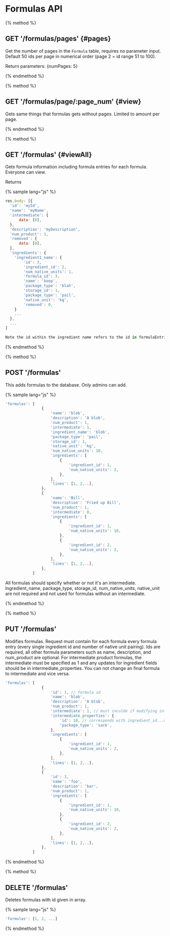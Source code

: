 # Formulas API

{% method %}
## GET '/formulas/pages' {#pages}

Get the number of pages in the `Formula` table, requires no parameter input. Default 50 ids per page in numerical order (page 2 = id range 51 to 100).

Return parameters:
{numPages: 5}

{% endmethod %}

{% method %}
## GET '/formulas/page/:page_num' {#view}

Gets same things that formulas gets without pages. Limited to amount per page.

{% endmethod %}


{% method %}
## GET '/formulas' {#viewAll}

Gets formula information including formula entries for each formula.
Everyone can view.

Returns

{% sample lang="js" %}
```js
res.body: [{
  'id': 'myId',
  'name': 'myName',
  'intermediate': {
      data: [0],
  },
  'description': 'myDescription',
  'num_product': 1,
  'removed': {
      data: [0],
  },
  'ingredients': {
    'ingredient1_name': {
        'id': 3,
        'ingredient_id': 2,
        'num_native_units': 1,
        'formula_id': 3,
        'name': 'boop',
        'package_type': 'blah',
        'storage_id': 1,
        'package_type': 'pail',
        'native_unit': 'kg',
        'removed': 0,
    }
    ...
  },
  ...
]

Note the id within the ingredient name refers to the id in formulaEntries table.
```
{% endmethod %}

{% method %}
## POST '/formulas'

This adds formulas to the database. Only admins can add.

{% sample lang="js" %}
```js
'formulas': [
                {
                    'name': 'blob',
                    'description': 'A blob',
                    'num_product': 1,
                    'intermediate': 1,
                    'ingredient_name': 'blob',
                    'package_type': 'pail',
                    'storage_id': 1,
                    'native_unit': 'kg',
                    'num_native_units': 10,
                    'ingredients': [
                        {
                            'ingredient_id': 1,
                            'num_native_units': 2,
                        },
                    ],
                    'lines': [1, 2,..],
                },
                {
                    'name': 'Bill',
                    'description': 'Fried up Bill',
                    'num_product': 1,
                    'intermediate': 0,
                    'ingredients': [
                        {
                            'ingredient_id': 1,
                            'num_native_units': 10,
                        },
                        {
                            'ingredient_id': 2,
                            'num_native_units': 2,
                        },
                    ],
                    'lines': [1, 2,..],
                },
            ]
```
All formulas should specify whether or not it's an intermediate. Ingredient_name, package_type, storage_id, num_native_units, native_unit are not required and not used for formulas without an intermediate.


{% endmethod %}

{% method %}
## PUT '/formulas'

Modifies formulas. Request must contain for each formula every formula entry (every single ingredient id and number of native unit pairing). Ids are required, all other formula parameters such as name, description, and num_product are optional. For intermediate product formulas, the intermediate must be specified as 1 and any updates for ingredient fields should be in intermediate_properties. You can not change an final formula to intermediate and vice versa.

```js
'formulas': [
                {
                    'id': 1, // formula id
                    'name': 'blob',
                    'description': 'A blob',
                    'num_product': 1,
                    'intermediate': 1, // must inculde if modifying intermediate properties
                    'intermediate_properties': {
                        'id': 10, // corresponds with ingredient_id...mandatory if editing intermediates
                        'package_type': 'sack',
                    },
                    'ingredients': [
                        {
                            'ingredient_id': 1,
                            'num_native_units': 2,
                        },
                    ],
                    'lines': [1, 2,..],
                },
                {
                    'id': 3,
                    'name': 'foo',
                    'description': 'bar',
                    'num_product': 1,
                    'ingredients': [
                        {
                            'ingredient_id': 1,
                            'num_native_units': 10,
                        },
                        {
                            'ingredient_id': 2,
                            'num_native_units': 2,
                        },
                    ],
                    'lines': [1, 2,..],
                },
            ]
```

{% endmethod %}

{% method %}
## DELETE '/formulas'

Deletes formulas with id given in array.

{% sample lang="js" %}
```js
'formulas': [1, 2, ...]
```

{% endmethod %}
